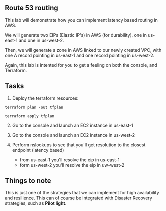 ## Route 53 routing

This lab will demonstrate how you can implement latency based routing in AWS.

We will generate two EIPs (Elastic IP's) in AWS (for durability), one in us-east-1 and one in us-west-2. 

Then, we will generate a zone in AWS linked to our newly created VPC, with one A record pointing in us-east-1 and one record pointing in us-west-2.

Again, this lab is intented for you to get a feeling on both the console, and Terraform.


## Tasks

1. Deploy the terraform resources:

```
terraform plan -out tfplan
```

```
terraform apply tfplan
```

2. Go to the console and launch an EC2 instance in us-east-1

3. Go to the console and launch an EC2 instance in us-west-2

4. Perform nslookups to see that you'll get resolution to the closest endpoint (latency based)
    * from us-east-1 you'll resolve the eip in us-east-1
    * form us-west-2 you'll resolve the eip in uw-west-2


## Things to note

This is just one of the strategies that we can implement for high availability and resilience. This can of course be integrated with Disaster Recovery strategies, such as **Pilot light**.
